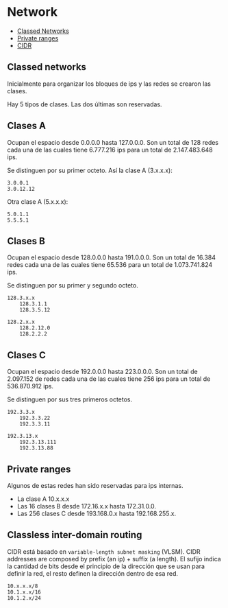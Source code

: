 # Network

* [Classed Networks](#clases)
* [Private ranges](#private)
* [CIDR](#cidr)

## <a name="clases">Classed networks</a>
Inicialmente para organizar los bloques de ips y las redes se crearon las clases.

Hay 5 tipos de clases. Las dos últimas son reservadas.

## Clases A

Ocupan el espacio desde 0.0.0.0 hasta 127.0.0.0. Son un total de 128 redes cada una de las cuales tiene 6.777.216 ips para un total de 2.147.483.648 ips.

Se distinguen por su primer octeto. Así la clase A (3.x.x.x):

    3.0.0.1
    3.0.12.12

Otra clase A (5.x.x.x):

    5.0.1.1
    5.5.5.1

## Clases B

Ocupan el espacio desde 128.0.0.0 hasta 191.0.0.0. Son un total de 16.384 redes cada una de las cuales tiene 65.536 para un total de 1.073.741.824 ips.

Se distinguen por su primer y segundo octeto. 

    128.3.x.x
        128.3.1.1
        128.3.5.12

    128.2.x.x
        128.2.12.0
        128.2.2.2

## Clases C

Ocupan el espacio desde 192.0.0.0 hasta 223.0.0.0.  Son un total de 2.097.152 de redes cada una de las cuales tiene 256 ips para un total de 536.870.912 ips.

Se distinguen por sus tres primeros octetos.

    192.3.3.x
        192.3.3.22
        192.3.3.11
    
    192.3.13.x
        192.3.13.111
        192.3.13.88

## <a name="private">Private ranges</a>

Algunos de estas redes han sido reservadas para ips internas. 

* La clase A 10.x.x.x 
* Las 16 clases B desde 172.16.x.x hasta 172.31.0.0.
* Las 256 clases C desde 193.168.0.x hasta 192.168.255.x.

## <a name="cidr">Classless inter-domain routing</a>

CIDR está basado en `variable-length subnet masking` (VLSM). CIDR addresses are composed by prefix (an ip) + suffix (a length). El sufijo indica la cantidad de bits desde el principio de la dirección que se usan para definir la red, el resto definen la dirección dentro de esa red.

    10.x.x.x/8
    10.1.x.x/16
    10.1.2.x/24

